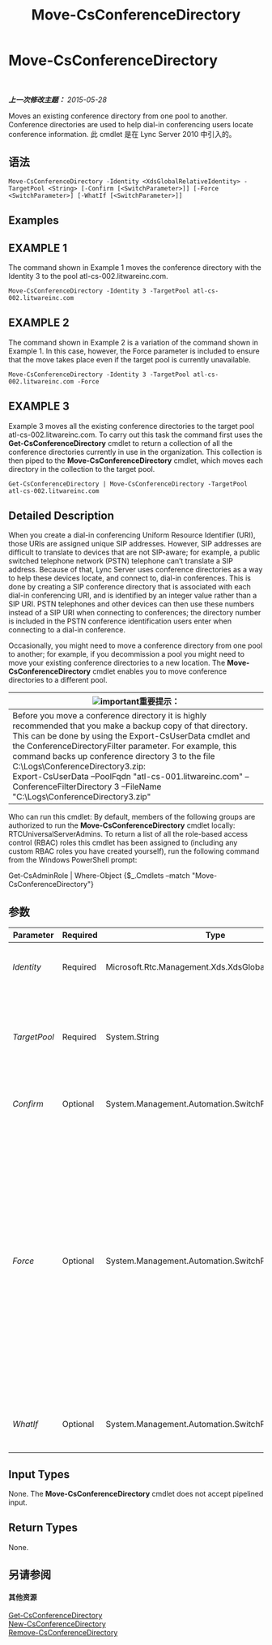 ﻿---
title: Move-CsConferenceDirectory
TOCTitle: Move-CsConferenceDirectory
ms:assetid: c43207fa-06dd-4360-ae32-b2f17f7100d2
ms:mtpsurl: https://technet.microsoft.com/zh-cn/library/Gg412968(v=OCS.15)
ms:contentKeyID: 49314176
ms.date: 05/19/2016
mtps_version: v=OCS.15
ms.translationtype: HT
---

# Move-CsConferenceDirectory

 

_**上一次修改主题：** 2015-05-28_

Moves an existing conference directory from one pool to another. Conference directories are used to help dial-in conferencing users locate conference information. 此 cmdlet 是在 Lync Server 2010 中引入的。

## 语法

    Move-CsConferenceDirectory -Identity <XdsGlobalRelativeIdentity> -TargetPool <String> [-Confirm [<SwitchParameter>]] [-Force <SwitchParameter>] [-WhatIf [<SwitchParameter>]]

## Examples

## EXAMPLE 1

The command shown in Example 1 moves the conference directory with the Identity 3 to the pool atl-cs-002.litwareinc.com.

    Move-CsConferenceDirectory -Identity 3 -TargetPool atl-cs-002.litwareinc.com

## EXAMPLE 2

The command shown in Example 2 is a variation of the command shown in Example 1. In this case, however, the Force parameter is included to ensure that the move takes place even if the target pool is currently unavailable.

    Move-CsConferenceDirectory -Identity 3 -TargetPool atl-cs-002.litwareinc.com -Force

## EXAMPLE 3

Example 3 moves all the existing conference directories to the target pool atl-cs-002.litwareinc.com. To carry out this task the command first uses the **Get-CsConferenceDirectory** cmdlet to return a collection of all the conference directories currently in use in the organization. This collection is then piped to the **Move-CsConferenceDirectory** cmdlet, which moves each directory in the collection to the target pool.

    Get-CsConferenceDirectory | Move-CsConferenceDirectory -TargetPool atl-cs-002.litwareinc.com 

## Detailed Description

When you create a dial-in conferencing Uniform Resource Identifier (URI), those URIs are assigned unique SIP addresses. However, SIP addresses are difficult to translate to devices that are not SIP-aware; for example, a public switched telephone network (PSTN) telephone can’t translate a SIP address. Because of that, Lync Server uses conference directories as a way to help these devices locate, and connect to, dial-in conferences. This is done by creating a SIP conference directory that is associated with each dial-in conferencing URI, and is identified by an integer value rather than a SIP URI. PSTN telephones and other devices can then use these numbers instead of a SIP URI when connecting to conferences; the directory number is included in the PSTN conference identification users enter when connecting to a dial-in conference.

Occasionally, you might need to move a conference directory from one pool to another; for example, if you decommission a pool you might need to move your existing conference directories to a new location. The **Move-CsConferenceDirectory** cmdlet enables you to move conference directories to a different pool.

<table>
<thead>
<tr class="header">
<th><img src="images/Gg398794.important(OCS.15).gif" title="important" alt="important" />重要提示：</th>
</tr>
</thead>
<tbody>
<tr class="odd">
<td>Before you move a conference directory it is highly recommended that you make a backup copy of that directory. This can be done by using the Export-CsUserData cmdlet and the ConferenceDirectoryFilter parameter. For example, this command backs up conference directory 3 to the file C:\Logs\ConferenceDirectory3.zip:<br />
Export-CsUserData –PoolFqdn &quot;atl-cs-001.litwareinc.com&quot; –ConferenceFilterDirectory 3 –FileName &quot;C:\Logs\ConferenceDirectory3.zip&quot;</td>
</tr>
</tbody>
</table>


Who can run this cmdlet: By default, members of the following groups are authorized to run the **Move-CsConferenceDirectory** cmdlet locally: RTCUniversalServerAdmins. To return a list of all the role-based access control (RBAC) roles this cmdlet has been assigned to (including any custom RBAC roles you have created yourself), run the following command from the Windows PowerShell prompt:

Get-CsAdminRole | Where-Object {$\_.Cmdlets –match "Move-CsConferenceDirectory"}

## 参数


<table>
<colgroup>
<col style="width: 25%" />
<col style="width: 25%" />
<col style="width: 25%" />
<col style="width: 25%" />
</colgroup>
<thead>
<tr class="header">
<th>Parameter</th>
<th>Required</th>
<th>Type</th>
<th>Description</th>
</tr>
</thead>
<tbody>
<tr class="odd">
<td><p><em>Identity</em></p></td>
<td><p>Required</p></td>
<td><p>Microsoft.Rtc.Management.Xds.XdsGlobalRelativeIdentity</p></td>
<td><p>Numeric identity of the conference directory to be moved.</p></td>
</tr>
<tr class="even">
<td><p><em>TargetPool</em></p></td>
<td><p>Required</p></td>
<td><p>System.String</p></td>
<td><p>Fully qualified domain name (FQDN) of the pool where the conference directory is to be moved. For example: -Identity atl-cs-002.litwareinc.com.</p></td>
</tr>
<tr class="odd">
<td><p><em>Confirm</em></p></td>
<td><p>Optional</p></td>
<td><p>System.Management.Automation.SwitchParameter</p></td>
<td><p>在执行命令之前提示您进行确认。</p></td>
</tr>
<tr class="even">
<td><p><em>Force</em></p></td>
<td><p>Optional</p></td>
<td><p>System.Management.Automation.SwitchParameter</p></td>
<td><p>When present, moves the conference directory even if the target pool is currently unavailable. By default, the <strong>Move-CsConferenceDirectory</strong> cmdlet will not move directories if the target pool cannot be contacted.</p>
<p>Before running the <strong>Move-CsConferenceDirectory</strong> cmdlet, note that if you use the -Force parameter, the dial-in code for existing meetings will be lost. Users will still be able to join meetings using a Lync client, but unable to dial-in to meetings by phone dial in.</p></td>
</tr>
<tr class="odd">
<td><p><em>WhatIf</em></p></td>
<td><p>Optional</p></td>
<td><p>System.Management.Automation.SwitchParameter</p></td>
<td><p>描述在执行了命令操作但实际并未执行命令时会发生什么情况。</p></td>
</tr>
</tbody>
</table>


## Input Types

None. The **Move-CsConferenceDirectory** cmdlet does not accept pipelined input.

## Return Types

None.

## 另请参阅

#### 其他资源

[Get-CsConferenceDirectory](get-csconferencedirectory.md)  
[New-CsConferenceDirectory](new-csconferencedirectory.md)  
[Remove-CsConferenceDirectory](remove-csconferencedirectory.md)

